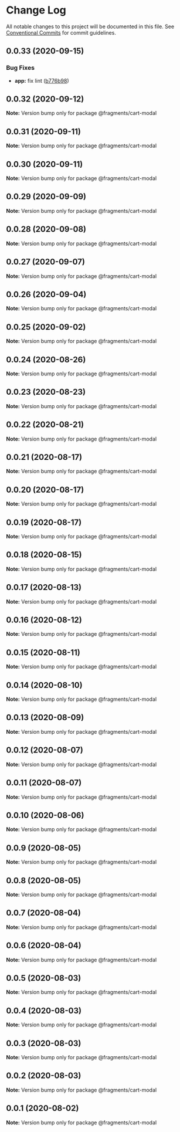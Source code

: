 # Change Log

All notable changes to this project will be documented in this file.
See [Conventional Commits](https://conventionalcommits.org) for commit guidelines.

## 0.0.33 (2020-09-15)


### Bug Fixes

* **app:** fix lint ([b776b98](https://github.com/Atlantis-Lab/shop-bmw-accessories/commit/b776b98e321e335a36129e1c38919e1e95765f9a))





## 0.0.32 (2020-09-12)

**Note:** Version bump only for package @fragments/cart-modal





## 0.0.31 (2020-09-11)

**Note:** Version bump only for package @fragments/cart-modal





## 0.0.30 (2020-09-11)

**Note:** Version bump only for package @fragments/cart-modal





## 0.0.29 (2020-09-09)

**Note:** Version bump only for package @fragments/cart-modal





## 0.0.28 (2020-09-08)

**Note:** Version bump only for package @fragments/cart-modal

## 0.0.27 (2020-09-07)

**Note:** Version bump only for package @fragments/cart-modal

## 0.0.26 (2020-09-04)

**Note:** Version bump only for package @fragments/cart-modal

## 0.0.25 (2020-09-02)

**Note:** Version bump only for package @fragments/cart-modal

## 0.0.24 (2020-08-26)

**Note:** Version bump only for package @fragments/cart-modal

## 0.0.23 (2020-08-23)

**Note:** Version bump only for package @fragments/cart-modal

## 0.0.22 (2020-08-21)

**Note:** Version bump only for package @fragments/cart-modal

## 0.0.21 (2020-08-17)

**Note:** Version bump only for package @fragments/cart-modal

## 0.0.20 (2020-08-17)

**Note:** Version bump only for package @fragments/cart-modal

## 0.0.19 (2020-08-17)

**Note:** Version bump only for package @fragments/cart-modal

## 0.0.18 (2020-08-15)

**Note:** Version bump only for package @fragments/cart-modal

## 0.0.17 (2020-08-13)

**Note:** Version bump only for package @fragments/cart-modal

## 0.0.16 (2020-08-12)

**Note:** Version bump only for package @fragments/cart-modal

## 0.0.15 (2020-08-11)

**Note:** Version bump only for package @fragments/cart-modal

## 0.0.14 (2020-08-10)

**Note:** Version bump only for package @fragments/cart-modal

## 0.0.13 (2020-08-09)

**Note:** Version bump only for package @fragments/cart-modal

## 0.0.12 (2020-08-07)

**Note:** Version bump only for package @fragments/cart-modal

## 0.0.11 (2020-08-07)

**Note:** Version bump only for package @fragments/cart-modal

## 0.0.10 (2020-08-06)

**Note:** Version bump only for package @fragments/cart-modal

## 0.0.9 (2020-08-05)

**Note:** Version bump only for package @fragments/cart-modal

## 0.0.8 (2020-08-05)

**Note:** Version bump only for package @fragments/cart-modal

## 0.0.7 (2020-08-04)

**Note:** Version bump only for package @fragments/cart-modal

## 0.0.6 (2020-08-04)

**Note:** Version bump only for package @fragments/cart-modal

## 0.0.5 (2020-08-03)

**Note:** Version bump only for package @fragments/cart-modal

## 0.0.4 (2020-08-03)

**Note:** Version bump only for package @fragments/cart-modal

## 0.0.3 (2020-08-03)

**Note:** Version bump only for package @fragments/cart-modal

## 0.0.2 (2020-08-03)

**Note:** Version bump only for package @fragments/cart-modal

## 0.0.1 (2020-08-02)

**Note:** Version bump only for package @fragments/cart-modal
